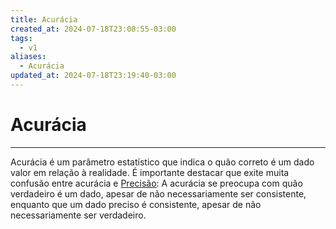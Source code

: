 ```yaml
---
title: Acurácia
created_at: 2024-07-18T23:08:55-03:00
tags:
  - v1
aliases:
  - Acurácia
updated_at: 2024-07-18T23:19:40-03:00
---
```

# Acurácia
---

Acurácia é um parâmetro estatístico que indica o quão correto é um dado valor em relação à realidade. É importante destacar que exite muita confusão entre acurácia e [Precisão](2024-07-18-Precisão.md): A acurácia se preocupa com quão verdadeiro é um dado, apesar de não necessariamente ser consistente, enquanto que um dado preciso é consistente, apesar de não necessariamente ser verdadeiro.